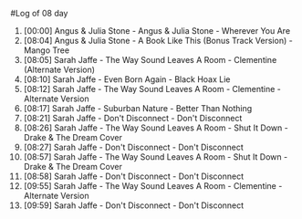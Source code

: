 #Log of 08 day

1. [00:00] Angus & Julia Stone - Angus & Julia Stone - Wherever You Are
1. [08:04] Angus & Julia Stone - A Book Like This (Bonus Track Version) - Mango Tree
1. [08:05] Sarah Jaffe - The Way Sound Leaves A Room - Clementine (Alternate Version)
1. [08:10] Sarah Jaffe - Even Born Again - Black Hoax Lie
1. [08:12] Sarah Jaffe - The Way Sound Leaves A Room - Clementine - Alternate Version
1. [08:17] Sarah Jaffe - Suburban Nature - Better Than Nothing
1. [08:21] Sarah Jaffe - Don't Disconnect - Don't Disconnect
1. [08:26] Sarah Jaffe - The Way Sound Leaves A Room - Shut It Down - Drake & The Dream Cover
1. [08:27] Sarah Jaffe - Don't Disconnect - Don't Disconnect
1. [08:57] Sarah Jaffe - The Way Sound Leaves A Room - Shut It Down - Drake & The Dream Cover
1. [08:58] Sarah Jaffe - Don't Disconnect - Don't Disconnect
1. [09:55] Sarah Jaffe - The Way Sound Leaves A Room - Clementine - Alternate Version
1. [09:59] Sarah Jaffe - Don't Disconnect - Don't Disconnect
